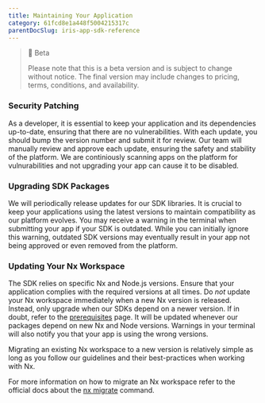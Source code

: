 ```yaml
---
title: Maintaining Your Application
category: 61fcd8e1a448f5004215317c
parentDocSlug: iris-app-sdk-reference
---
```


> 🚧 Beta
> 
> Please note that this is a beta version and is subject to change without notice. The final version may include changes to pricing, terms, conditions, and availability.

### Security Patching
As a developer, it is essential to keep your application and its dependencies up-to-date, ensuring that there are no vulnerabilities. With each update, you should bump the version number and submit it for review. Our team will manually review and approve each update, ensuring the safety and stability of the platform. We are continiously scanning apps on the platform for vulnurabilities and not upgrading your app can cause it to be disabled.

### Upgrading SDK Packages
We will periodically release updates for our SDK libraries. It is crucial to keep your applications using the latest versions to maintain compatibility as our platform evolves. You may receive a warning in the terminal when submitting your app if your SDK is outdated. While you can initially ignore this warning, outdated SDK versions may eventually result in your app not being approved or even removed from the platform.

### Updating Your Nx Workspace
The SDK relies on specific Nx and Node.js versions. Ensure that your application complies with the required versions at all times. Do *not* update your Nx workspace immediately when a new Nx version is released. Instead, only upgrade when our SDKs depend on a newer version. If in doubt, refer to the [prerequisites](hhttps://developers.trackunit.com/docs/prerequisites) page.
It will be updated whenever our packages depend on new Nx and Node versions. Warnings in your terminal will also notify you that your app is using the wrong versions.

Migrating an existing Nx workspace to a new version is relatively simple as long as you follow our guidelines and their best-practices when working with Nx.

For more information on how to migrate an Nx workspace refer to the official docs about the [nx migrate](https://nx.dev/packages/nx/documents/migrate#examples) command.
